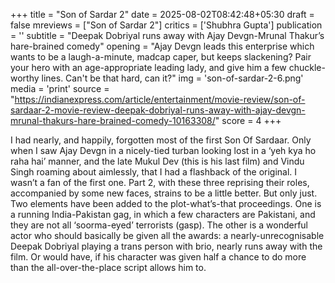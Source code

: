 +++
title = "Son of Sardar 2"
date = 2025-08-02T08:42:48+05:30
draft = false
mreviews = ["Son of Sardar 2"]
critics = ['Shubhra Gupta']
publication = ''
subtitle = "Deepak Dobriyal runs away with Ajay Devgn-Mrunal Thakur’s hare-brained comedy"
opening = "Ajay Devgn leads this enterprise which wants to be a laugh-a-minute, madcap caper, but keeps slackening? Pair your hero with an age-appropriate leading lady, and give him a few chuckle-worthy lines. Can't be that hard, can it?"
img = 'son-of-sardar-2-6.png'
media = 'print'
source = "https://indianexpress.com/article/entertainment/movie-review/son-of-sardaar-2-movie-review-deepak-dobriyal-runs-away-with-ajay-devgn-mrunal-thakurs-hare-brained-comedy-10163308/"
score = 4
+++

I had nearly, and happily, forgotten most of the first Son Of Sardaar. Only when I saw Ajay Devgn in a nicely-tied turban looking lost in a ‘yeh kya ho raha hai’ manner, and the late Mukul Dev (this is his last film) and Vindu Singh roaming about aimlessly, that I had a flashback of the original. I wasn’t a fan of the first one. Part 2, with these three reprising their roles, accompanied by some new faces, strains to be a little better. But only just. Two elements have been added to the plot-what’s-that proceedings. One is a running India-Pakistan gag, in which a few characters are Pakistani, and they are not all ‘soorma-eyed’ terrorists (gasp). The other is a wonderful actor who should basically be given all the awards: a nearly-unrecognisable Deepak Dobriyal playing a trans person with brio, nearly runs away with the film. Or would have, if his character was given half a chance to do more than the all-over-the-place script allows him to.
